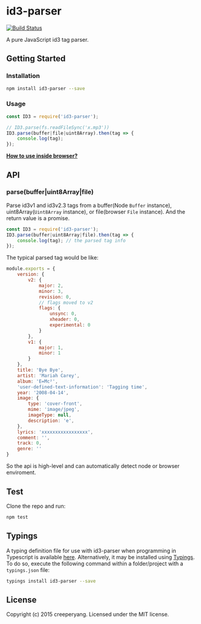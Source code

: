﻿# id3-parser

[![Build Status](https://travis-ci.org/creeperyang/id3-parser.svg?branch=master)](https://travis-ci.org/creeperyang/id3-parser)

A pure JavaScript id3 tag parser.

## Getting Started

### Installation

```bash
npm install id3-parser --save
```

### Usage

```js
const ID3 = require('id3-parser');

// ID3.parse(fs.readFileSync('x.mp3'))
ID3.parse(buffer|file|uint8Array).then(tag => {
    console.log(tag);
});
```

**[How to use inside browser?](https://github.com/creeperyang/id3-parser/wiki)**

## API

### parse(buffer|uint8Array|file)

Parse id3v1 and id3v2.3 tags from a buffer(Node `Buffer` instance), uint8Array(`Uint8Array` instance), or file(browser `File` instance).
And the return value is a promise.

```js
const ID3 = require('id3-parser');
ID3.parse(buffer|uint8Array|file).then(tag => {
    console.log(tag); // the parsed tag info
});
```

The typical parsed tag would be like:

```js
module.exports = {
    version: {
        v2: {
            major: 2,
            minor: 3,
            revision: 0,
            // flags moved to v2
            flags: {
                unsync: 0,
                xheader: 0,
                experimental: 0
            }
        },
        v1: {
            major: 1,
            minor: 1
        }
    },
    title: 'Bye Bye',
    artist: 'Mariah Carey',
    album: 'E=Mc²',
    'user-defined-text-information': 'Tagging time',
    year: '2008-04-14',
    image: {
        type: 'cover-front',
        mime: 'image/jpeg',
        imageType: null,
        description: 'e',
    },
    lyrics: 'xxxxxxxxxxxxxxxxx',
    comment: '',
    track: 0,
    genre: ''
}
```

So the api is high-level and can automatically detect node or browser enviroment.

## Test

Clone the repo and run:

```bash
npm test
```

## Typings

A typing definition file for use with id3-parser when programming in Typescript is available [here](https://github.com/dvdcxn/typed-id3-parser). Alternatively, it may be installed using [Typings](https://github.com/typings/typings). To do so, execute the following command within a folder/project with a `typings.json` file:

```bash
typings install id3-parser --save
```

## License
Copyright (c) 2015 creeperyang. Licensed under the MIT license.
